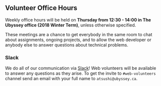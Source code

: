 ## Volunteer Office Hours

Weekly office hours will be held on **Thursday from 12:30 - 14:00 in The Ubyssey office (2018 Winter Term)**, unless otherwise specified.

These meetings are a chance to get everybody in the same room to chat about assignments, ongoing projects, and to allow the web developer or anybody else to answer questions about technical problems.

### Slack

We do all of our communication via [Slack](https://slack.com/)! Web volunteers will be available to answer any questions as they arise. To get the invite to `#web-volunteers` channel send an email with your full name to `atsushi@ubyssey.ca`.

